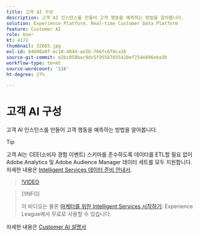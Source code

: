 ```yaml
---
title: 고객 AI 구성
description: 고객 AI 인스턴스를 만들어 고객 행동을 예측하는 방법을 알아봅니다.
solution: Experience Platform, Real-time Customer Data Platform
feature: Customer AI
role: User
kt: 4172
thumbnail: 32665.jpg
exl-id: 84600a0f-ec10-484d-ae36-766fc6f8ca16
source-git-commit: e2bc058bac9dc5f95587655420ef254e896eba3b
workflow-type: tm+mt
source-wordcount: '116'
ht-degree: 27%

---
```


# 고객 AI 구성

고객 AI 인스턴스를 만들어 고객 행동을 예측하는 방법을 알아봅니다.

>[!TIP]
>
>고객 AI는 CEE(소비자 경험 이벤트) 스키마를 준수하도록 데이터를 ETL할 필요 없이 Adobe Analytics 및 Adobe Audience Manager 데이터 세트를 모두 지원합니다. 자세한 내용은 [Intelligent Services 데이터 준비 안내서](https://experienceleague.adobe.com/docs/experience-platform/intelligent-services/data-preparation.html).

>[!VIDEO](https://video.tv.adobe.com/v/32665?quality=12&learn=on)

>[!INFO]
>
> 이 비디오는 물론 [마케터를 위한 Intelligent Services 시작하기](https://experienceleague.adobe.com/?recommended=ExperiencePlatform-U-1-2020.1.intelligentservices): Experience League에서 무료로 사용할 수 있습니다.

자세한 내용은 [Customer AI 설명서](https://experienceleague.adobe.com/docs/experience-platform/intelligent-services/customer-ai/overview.html)
